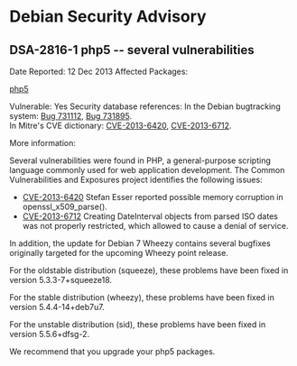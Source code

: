 
Debian Security Advisory
========================


DSA-2816-1 php5 -- several vulnerabilities
------------------------------------------



Date Reported:
12 Dec 2013
Affected Packages:

[php5](https://packages.debian.org/src:php5)

Vulnerable:
Yes
Security database references:
In the Debian bugtracking system: [Bug 731112](https://bugs.debian.org/cgi-bin/bugreport.cgi?bug=731112), [Bug 731895](https://bugs.debian.org/cgi-bin/bugreport.cgi?bug=731895).  
In Mitre's CVE dictionary: [CVE-2013-6420](https://security-tracker.debian.org/tracker/CVE-2013-6420), [CVE-2013-6712](https://security-tracker.debian.org/tracker/CVE-2013-6712).  

More information:

Several vulnerabilities were found in PHP, a general-purpose scripting
language commonly used for web application development. The Common
Vulnerabilities and Exposures project identifies the following issues:


* [CVE-2013-6420](https://security-tracker.debian.org/tracker/CVE-2013-6420)
Stefan Esser reported possible memory corruption in
 openssl\_x509\_parse().
* [CVE-2013-6712](https://security-tracker.debian.org/tracker/CVE-2013-6712)
Creating DateInterval objects from parsed ISO dates was
 not properly restricted, which allowed to cause a
 denial of service.


In addition, the update for Debian 7 Wheezy contains several bugfixes
originally targeted for the upcoming Wheezy point release.


For the oldstable distribution (squeeze), these problems have been fixed in
version 5.3.3-7+squeeze18.


For the stable distribution (wheezy), these problems have been fixed in
version 5.4.4-14+deb7u7.


For the unstable distribution (sid), these problems have been fixed in
version 5.5.6+dfsg-2.


We recommend that you upgrade your php5 packages.





